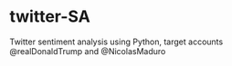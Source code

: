 # twitter-SA
Twitter sentiment analysis using Python, target accounts @realDonaldTrump and @NicolasMaduro

